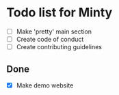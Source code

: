 # Todo list for Minty

- [ ] Make 'pretty' main section
- [ ] Create code of conduct
- [ ] Create contributing guidelines

## Done

- [x] Make demo website
